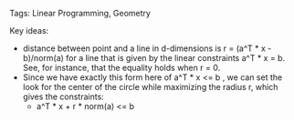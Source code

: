Tags: Linear Programming, Geometry

Key ideas:
* distance between point and a line in d-dimensions is r = (a^T * x  - b)/norm(a) for a line that is given by the linear constraints a^T * x = b. See, for instance, that the equality holds when r = 0.
* Since we have exactly this form here of a^T * x <= b , we can set the look for the center of the circle while maximizing the radius r, which gives the constraints:
  * a^T * x + r * norm(a) <= b